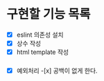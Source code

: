 # 구현할 기능 목록

- [x] eslint 의존성 설치
- [x] 상수 작성
- [x] html template 작성

###

- [x] 예외처리 -[x] 공백이 없게 한다.
